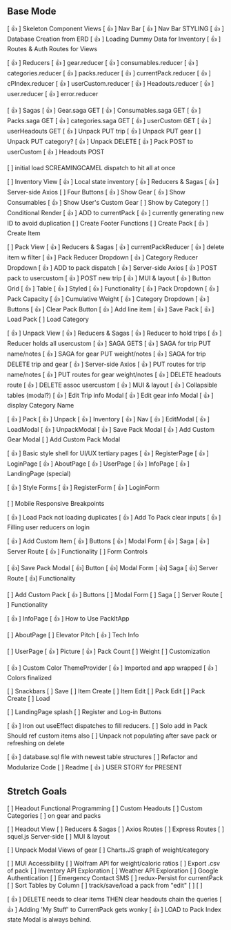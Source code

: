 ## Base Mode
[ 👍 ] Skeleton Component Views
[ 👍 ] Nav Bar 
  [ 👍 ] Nav Bar STYLING
[ 👍 ] Database Creation from ERD
[ 👍 ] Loading Dummy Data for Inventory
[ 👍 ] Routes & Auth Routes for Views
<!--  -->
[ 👍 ] Reducers
  [ 👍 ] gear.reducer
  [ 👍 ] consumables.reducer
  [ 👍 ] categories.reducer
  [ 👍 ] packs.reducer
  [ 👍 ] currentPack.reducer
  [ 👍 ] cPIndex.reducer
  [ 👍 ] userCustom.reducer
  [ 👍 ] Headouts.reducer
  [ 👍 ] user.reducer
  [ 👍 ] error.reducer

  <!--  -->
[ 👍 ] Sagas
  [ 👍 ] Gear.saga GET
  [ 👍 ] Consumables.saga GET
  [ 👍 ] Packs.saga GET
  [ 👍 ] categories.saga GET
  [ 👍 ] userCustom GET
  [ 👍 ] userHeadouts GET
  [ 👍 ] Unpack PUT trip
  [ 👍 ] Unpack PUT gear
  [ ] Unpack PUT category?
  [ 👍 ] Unpack DELETE
  [ 👍 ] Pack POST to userCustom
  [ 👍 ] Headouts POST 

  [ ] initial load SCREAMINGCAMEL dispatch to hit all at once
  
<!--  -->
[ ] Inventory View
  [ 👍 ] Local state inventory
  [ 👍 ] Reducers & Sagas
  [ 👍 ] Server-side Axios
  [ ] Four Buttons
    [ 👍 ] Show Gear
    [ 👍 ] Show Consumables
    [ 👍 ] Show User's Custom Gear
    [ ] Show by Category
      [ ] Conditional Render
  [ 👍 ] ADD to currentPack
    [ 👍 ] currently generating new ID to avoid duplication
[ ] Create Footer Functions
    [ ] Create Pack
    [ 👍 ] Create Item

<!--  -->
[ ] Pack View
  [ 👍 ] Reducers & Sagas
    [ 👍 ] currentPackReducer
    [ 👍 ] delete item w filter
    [ 👍 ] Pack Reducer Dropdown
    [ 👍 ] Category Reducer Dropdown
    [ 👍 ] ADD to pack dispatch
  [ 👍 ] Server-side Axios
    [ 👍 ] POST pack to usercustom
    [ 👍 ] POST new trip 
  [ 👍 ] MUI & layout
    [ 👍 ] Button Grid
    [ 👍 ] Table
    [ 👍 ] Styled
  [ 👍 ] Functionality
    [ 👍 ] Pack Dropdown
    [ 👍 ] Pack Capacity
    [ 👍 ] Cumulative Weight
    [ 👍 ] Category Dropdown
  [ 👍 ] Buttons
    [ 👍 ] Clear Pack Button
    [ 👍 ] Add line item
    [ 👍 ] Save Pack
    [ 👍 ] Load Pack
      [ ] Load Category

<!--  -->
[ 👍 ] Unpack View
  [ 👍 ] Reducers & Sagas
    [ 👍 ] Reducer to hold trips
    [ 👍 ] Reducer holds all usercustom
    [ 👍 ] SAGA GETS
    [ 👍 ] SAGA for trip PUT name/notes
    [ 👍 ] SAGA for gear PUT weight/notes
    [ 👍 ] SAGA for trip DELETE
      trip and gear
  [ 👍 ] Server-side Axios
    [ 👍 ] PUT routes for trip name/notes
    [ 👍 ] PUT routes for gear weight/notes
    [ 👍 ] DELETE headouts route
    [ 👍 ] DELETE assoc usercustom
  [ 👍 ] MUI & layout
    [ 👍 ] Collapsible tables (modal?)
    [ 👍 ] Edit Trip info Modal
    [ 👍 ] Edit gear info Modal
    [ 👍 ] display Category Name
  

<!-- Styling! --> 
  [ 👍 ] Pack
  [ 👍 ] Unpack
  [ 👍 ] Inventory
  [ 👍 ] Nav
  [ 👍 ] EditModal
  [ 👍 ] LoadModal
  [ 👍 ] UnpackModal
  [ 👍 ] Save Pack Modal
  [ 👍 ] Add Custom Gear Modal
  [ ] Add Custom Pack Modal

[ 👍 ] Basic style shell for UI/UX
  tertiary pages
  [ 👍 ] RegisterPage
  [ 👍 ] LoginPage
  [ 👍 ] AboutPage
  [ 👍 ] UserPage
  [ 👍 ] InfoPage
  [ 👍 ] LandingPage (special)

[ 👍 ] Style Forms
  [ 👍 ] RegisterForm
  [ 👍 ] LoginForm

  [ ] Mobile Responsive Breakpoints

<!-- Functional stuff -->
[ 👍 ] Load Pack not loading duplicates
[ 👍 ] Add To Pack clear inputs
[ 👍 ] Filling user reducers on login

[ 👍 ] Add Custom Item
  [ 👍 ] Buttons
  [ 👍 ] Modal Form
  [ 👍 ] Saga
  [ 👍 ] Server Route
  [ 👍 ] Functionality
  [ ] Form Controls

[ 👍] Save Pack Modal
  [ 👍] Button
  [ 👍] Modal Form
  [ 👍] Saga
  [ 👍] Server Route
  [ 👍] Functionality

<!-- Final Sprint -->
<!-- Content -->
[ ] Add Custom Pack
  [ 👍 ] Buttons
  [ ] Modal Form
  [ ] Saga
  [ ] Server Route
  [ ] Functionality

[ 👍 ] InfoPage
  [ 👍 ] How to Use PackItApp

[ ] AboutPage
  [ ] Elevator Pitch
  [ 👍 ] Tech Info

[ ] UserPage
  [ 👍 ] Picture
  [ 👍 ] Pack Count
  [ ] Weight
  [ ] Customization

<!-- Styling -->
[ 👍 ] Custom Color ThemeProvider
  [ 👍 ] Imported and app wrapped
  [ 👍 ] Colors finalized

[ ] Snackbars
  [ ] Save
  [ ] Item Create
  [ ] Item Edit
  [ ] Pack Edit
  [ ] Pack Create
  [ ] Load

[ ] LandingPage splash
  [ ] Register and Log-in Buttons

<!-- Bugs -->
[ 👍 ] Iron out useEffect dispatches to fill reducers. 
[ ] Solo add in Pack
  Should ref custom items also
[ ] Unpack not populating after save pack or refreshing on delete

<!-- Put a bow on it -->
[ 👍 ] database.sql file with newest table structures
[  ] Refactor and Modularize Code
[  ] Readme
[ 👍 ] USER STORY for PRESENT
<!--  -->


## Stretch Goals
[ ] Headout Functional Programming
  [ ] Custom Headouts
  [ ] Custom Categories
  [ ] on gear and packs


[ ] Headout View
  [ ] Reducers & Sagas
  [ ] Axios Routes 
  [ ] Express Routes
  [ ] squel.js Server-side
  [ ] MUI & layout

[ ] Unpack Modal Views of gear
  [ ] Charts.JS graph of weight/category

[ ] MUI Accessibility
[ ] Wolfram API for weight/caloric ratios
[ ] Export .csv of pack
[ ] Inventory API Exploration
[ ] Weather API Exploration
[ ] Google Authentication
[ ] Emergency Contact SMS 
[ ] redux-Persist for     currentPack
[ ] Sort Tables by Column
[ ] track/save/load a
pack from "edit"
[ ]
[ ]


<!-- Cleared Bugs -->
[ 👍 ] DELETE needs to clear items
    THEN clear headouts
    chain the queries
[ 👍 ] Adding 'My Stuff' to
    CurrentPack gets wonky
[ 👍 ] LOAD to Pack Index state
    Modal is always behind.